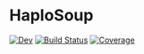 # HaploSoup

<!-- [![Stable](https://img.shields.io/badge/docs-stable-blue.svg)](https://rlaboulaye.github.io/HaploSoup.jl/stable) -->
[![Dev](https://img.shields.io/badge/docs-dev-blue.svg)](https://rlaboulaye.github.io/HaploSoup.jl/dev)
[![Build Status](https://github.com/rlaboulaye/HaploSoup.jl/workflows/CI/badge.svg)](https://github.com/rlaboulaye/HaploSoup.jl/actions)
[![Coverage](https://codecov.io/gh/rlaboulaye/HaploSoup.jl/branch/master/graph/badge.svg)](https://codecov.io/gh/rlaboulaye/HaploSoup.jl)
